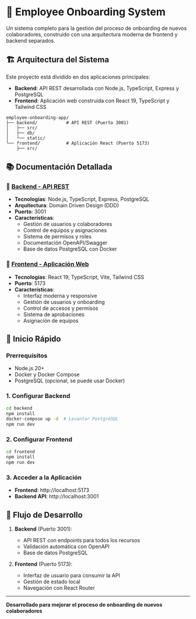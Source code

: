 # 🏢 Employee Onboarding System

Un sistema completo para la gestión del proceso de onboarding de nuevos colaboradores, construido con una arquitectura moderna de frontend y backend separados.

## 🏗️ Arquitectura del Sistema

Este proyecto está dividido en dos aplicaciones principales:

- **Backend**: API REST desarrollada con Node.js, TypeScript, Express y PostgreSQL
- **Frontend**: Aplicación web construida con React 19, TypeScript y Tailwind CSS

```
employee-onboarding-app/
├── backend/           # API REST (Puerto 3001)
│   ├── src/
│   ├── db/
│   └── static/
└── frontend/          # Aplicación React (Puerto 5173)
    ├── src/
```

## 📚 Documentación Detallada

### 🔧 [Backend - API REST](./backend/README.md)

- **Tecnologías**: Node.js, TypeScript, Express, PostgreSQL
- **Arquitectura**: Domain Driven Design (DDD)
- **Puerto**: 3001
- **Características**:
  - Gestión de usuarios y colaboradores
  - Control de equipos y asignaciones
  - Sistema de permisos y roles
  - Documentación OpenAPI/Swagger
  - Base de datos PostgreSQL con Docker

### 🎨 [Frontend - Aplicación Web](./frontend/README.md)

- **Tecnologías**: React 19, TypeScript, Vite, Tailwind CSS
- **Puerto**: 5173
- **Características**:
  - Interfaz moderna y responsive
  - Gestión de usuarios y onboarding
  - Control de accesos y permisos
  - Sistema de aprobaciones
  - Asignación de equipos

## 🚀 Inicio Rápido

### Prerrequisitos

- Node.js 20+
- Docker y Docker Compose
- PostgreSQL (opcional, se puede usar Docker)

### 1. Configurar Backend

```bash
cd backend
npm install
docker-compose up -d  # Levantar PostgreSQL
npm run dev
```

### 2. Configurar Frontend

```bash
cd frontend
npm install
npm run dev
```

### 3. Acceder a la Aplicación

- **Frontend**: http://localhost:5173
- **Backend API**: http://localhost:3001

## 🔄 Flujo de Desarrollo

1. **Backend** (Puerto 3001):

   - API REST con endpoints para todos los recursos
   - Validación automática con OpenAPI
   - Base de datos PostgreSQL

2. **Frontend** (Puerto 5173):
   - Interfaz de usuario para consumir la API
   - Gestión de estado local
   - Navegación con React Router

---

**Desarrollado para mejorar el proceso de onboarding de nuevos colaboradores**
